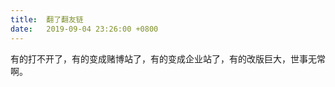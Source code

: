 ```yaml
---
title:  翻了翻友链
date:   2019-09-04 23:26:00 +0800
---
```


<div>有的打不开了，有的变成赌博站了，有的变成企业站了，有的改版巨大，世事无常啊。</div><!--224-->


